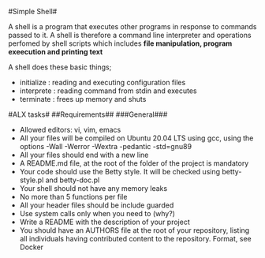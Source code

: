 #Simple Shell#

A shell is a program that executes other programs in response to commands passed to it.
A shell is therefore a command line interpreter and operations perfomed by shell scripts which includes **file manipulation, program exeecution and printing text**

A shell does these basic things;
- initialize : reading and executing configuration files
- interprete : reading command from stdin and executes
- terminate : frees up memory and shuts

#ALX tasks#
##Requirements##
###General###
- Allowed editors: vi, vim, emacs
- All your files will be compiled on Ubuntu 20.04 LTS using gcc, using the options -Wall -Werror -Wextra -pedantic -std=gnu89
- All your files should end with a new line
- A README.md file, at the root of the folder of the project is mandatory
- Your code should use the Betty style. It will be checked using betty-style.pl and betty-doc.pl
- Your shell should not have any memory leaks
- No more than 5 functions per file
- All your header files should be include guarded
- Use system calls only when you need to (why?)
- Write a README with the description of your project
- You should have an AUTHORS file at the root of your repository, listing all individuals having contributed content to the repository. Format, see Docker

